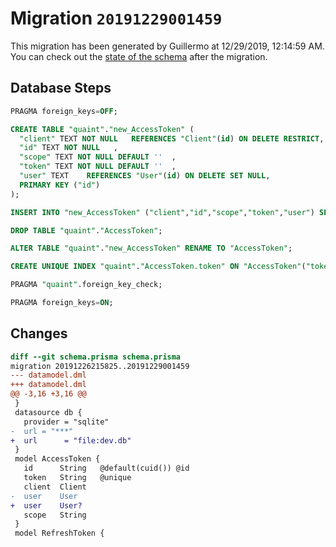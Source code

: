 # Migration `20191229001459`

This migration has been generated by Guillermo at 12/29/2019, 12:14:59 AM.
You can check out the [state of the schema](./schema.prisma) after the migration.

## Database Steps

```sql
PRAGMA foreign_keys=OFF;

CREATE TABLE "quaint"."new_AccessToken" (
  "client" TEXT NOT NULL   REFERENCES "Client"(id) ON DELETE RESTRICT,
  "id" TEXT NOT NULL   ,
  "scope" TEXT NOT NULL DEFAULT ''  ,
  "token" TEXT NOT NULL DEFAULT ''  ,
  "user" TEXT    REFERENCES "User"(id) ON DELETE SET NULL,
  PRIMARY KEY ("id")
);

INSERT INTO "new_AccessToken" ("client","id","scope","token","user") SELECT "client","id","scope","token","user" from "AccessToken"

DROP TABLE "quaint"."AccessToken";

ALTER TABLE "quaint"."new_AccessToken" RENAME TO "AccessToken";

CREATE UNIQUE INDEX "quaint"."AccessToken.token" ON "AccessToken"("token")

PRAGMA "quaint".foreign_key_check;

PRAGMA foreign_keys=ON;
```

## Changes

```diff
diff --git schema.prisma schema.prisma
migration 20191226215825..20191229001459
--- datamodel.dml
+++ datamodel.dml
@@ -3,16 +3,16 @@
 }
 datasource db {
   provider = "sqlite"
-  url = "***"
+  url      = "file:dev.db"
 }
 model AccessToken {
   id      String   @default(cuid()) @id
   token   String   @unique
   client  Client
-  user    User
+  user    User?
   scope   String
 }
 model RefreshToken {
```


